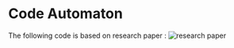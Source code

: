 # Code Automaton

The following code is based on research paper : ![research paper](https://arxiv.org/abs/1705.07962)